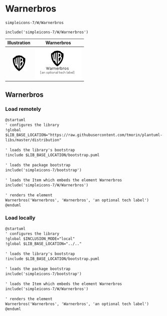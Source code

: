 # Warnerbros


```text
simpleicons-7/W/Warnerbros
```

```text
include('simpleicons-7/W/Warnerbros')
```



| Illustration | Warnerbros |
| :---: | :---: |
| ![illustration for Illustration](../../simpleicons-7/W/Warnerbros.png) | ![illustration for Warnerbros](../../simpleicons-7/W/Warnerbros.Local.png) |




## Warnerbros

### Load remotely
```plantuml
@startuml
' configures the library
!global $LIB_BASE_LOCATION="https://raw.githubusercontent.com/tmorin/plantuml-libs/master/distribution"

' loads the library's bootstrap
!include $LIB_BASE_LOCATION/bootstrap.puml

' loads the package bootstrap
include('simpleicons-7/bootstrap')

' loads the Item which embeds the element Warnerbros
include('simpleicons-7/W/Warnerbros')

' renders the element
Warnerbros('Warnerbros', 'Warnerbros', 'an optional tech label')
@enduml
```

### Load locally
```plantuml
@startuml
' configures the library
!global $INCLUSION_MODE="local"
!global $LIB_BASE_LOCATION="../.."

' loads the library's bootstrap
!include $LIB_BASE_LOCATION/bootstrap.puml

' loads the package bootstrap
include('simpleicons-7/bootstrap')

' loads the Item which embeds the element Warnerbros
include('simpleicons-7/W/Warnerbros')

' renders the element
Warnerbros('Warnerbros', 'Warnerbros', 'an optional tech label')
@enduml
```

